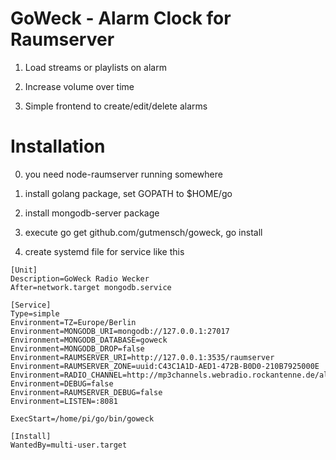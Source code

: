 # GoWeck - Alarm Clock for Raumserver

1. Load streams or playlists on alarm

2. Increase volume over time

3. Simple frontend to create/edit/delete alarms


# Installation

0. you need node-raumserver running somewhere

1. install golang package, set GOPATH to $HOME/go

2. install mongodb-server package

3. execute go get github.com/gutmensch/goweck, go install

4. create systemd file for service like this

```root@raspi3:/home/pi/go# cat /etc/systemd/system/goweck.service
[Unit]
Description=GoWeck Radio Wecker
After=network.target mongodb.service

[Service]
Type=simple
Environment=TZ=Europe/Berlin
Environment=MONGODB_URI=mongodb://127.0.0.1:27017
Environment=MONGODB_DATABASE=goweck
Environment=MONGODB_DROP=false
Environment=RAUMSERVER_URI=http://127.0.0.1:3535/raumserver
Environment=RAUMSERVER_ZONE=uuid:C43C1A1D-AED1-472B-B0D0-210B7925000E
Environment=RADIO_CHANNEL=http://mp3channels.webradio.rockantenne.de/alternative
Environment=DEBUG=false
Environment=RAUMSERVER_DEBUG=false
Environment=LISTEN=:8081

ExecStart=/home/pi/go/bin/goweck

[Install]
WantedBy=multi-user.target
```
